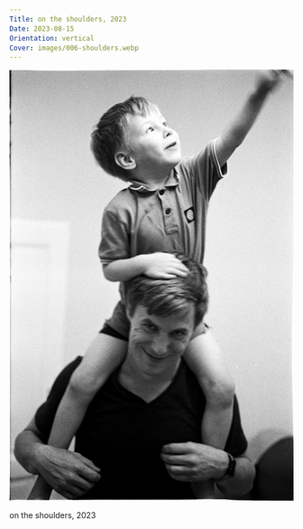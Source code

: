 ```yaml
---
Title: on the shoulders, 2023
Date: 2023-08-15
Orientation: vertical
Cover: images/006-shoulders.webp
---
```


![on the shoulders, 2023, 2023](images/006-shoulders@2x.webp)

on the shoulders, 2023

